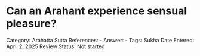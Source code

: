 # Can an Arahant experience sensual pleasure?

Category: Arahatta
Sutta References: -
Answer: -
Tags: Sukha
Date Entered: April 2, 2025
Review Status: Not started